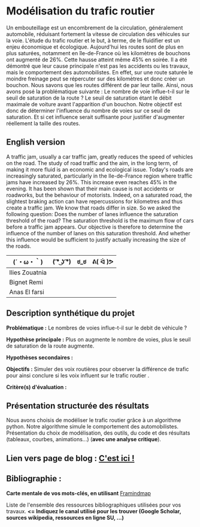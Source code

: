 # Modélisation du trafic routier

Un embouteillage est un encombrement de la circulation, généralement automobile, réduisant fortement la vitesse de circulation des véhicules sur la voie. L'étude du trafic routier et le but, à terme, de le fluidifier est un enjeu économique et écologique. Aujourd'hui les routes sont de plus en plus saturées, notamment en île-de-France où les kilomètres de bouchons ont augmenté de 26%. Cette hausse atteint même 45% en soirée. Il a été démontré que leur cause principale n'est pas les accidents ou les travaux, mais le comportement des automobilistes. En effet, sur une route saturée le moindre freinage peut se répercuter sur des kilomètres et donc créer un bouchon. Nous savons que les routes différent de par leur taille. Ainsi, nous avons posé la problématique suivante : Le nombre de voie influe-t-il sur le seuil de saturation de la route ? Le seuil de saturation étant le débit maximale de voiture avant l'apparition d'un bouchon. Notre objectif est donc de déterminer l'influence du nombre de voies sur ce seuil de saturation. Et si cet influence serait suffisante pour justifier d'augmenter réellement la taille des routes.


## English version

A traffic jam, usually a car traffic jam, greatly reduces the speed of vehicles on the road.  The study of road traffic and the aim, in the long term, of making it more fluid is an economic and ecological issue. Today's roads are increasingly saturated, particularly in the Ile-de-France region where traffic jams have increased by 26%. This increase even reaches 45% in the evening. It has been shown that their main cause is not accidents or roadworks, but the behaviour of motorists. Indeed, on a saturated road, the slightest braking action can have repercussions for kilometres and thus create a traffic jam. We know that roads differ in size. So we asked the following question: Does the number of lanes influence the saturation threshold of the road? The saturation threshold is the maximum flow of cars before a traffic jam appears. Our objective is therefore to determine the influence of the number of lanes on this saturation threshold. And whether this influence would be sufficient to justify actually increasing the size of the roads.

|(´・ω・｀)| ( ͡° ͜ʖ ͡°) | ಠ_ಠ | ᕕ( ᐛ )ᕗ 
|-----|--|--|--|
| Ilies Zouatnia | | |  
|  Bignet  Remi  |  |  |
|  Anas  El  farsi  |  |  |


## Description synthétique du projet

**Problématique :** Le nombres de voies influe-t-il sur le debit de véhicule ?

**Hypothèse principale :** Plus on augmente le nombre de voies, plus le seuil de saturation de la route augmente.

**Hypothèses secondaires :** 

**Objectifs :** Simuler des voix  routières pour  observer la différence de  trafic  pour  ainsi  conclure  si  les voix influent  sur le  trafic  routier .

**Critère(s) d'évaluation :**

## Présentation structurée des résultats
Nous avons choisis de modéliser le trafic routier grâce à un algorithme python. Notre algorithme simule le comportement des automobilistes.  
Présentation du choix de modélisation, des outils, du code et des résultats (tableaux, courbes, animations...) (**avec une analyse critique**).

## Lien vers page de blog : <a href="blog.html"> C'est ici ! </a>

## Bibliographie :

**Carte mentale de vos mots-clés, en utilisant** <a href="https://framindmap.org/mindmaps/index.html">Framindmap </a> 

Liste de l'ensemble des ressources bibliographiques utilisées pour vos travaux. **<= Indiquez le canal utilisé pour les trouver (Google Scholar, sources wikipedia, ressources en ligne SU, ...)**
